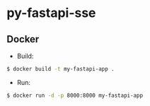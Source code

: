 ﻿# py-fastapi-sse

## Docker
- Build:
```bash
$ docker build -t my-fastapi-app .
```
- Run:
```bash
$ docker run -d -p 8000:8000 my-fastapi-app
```
